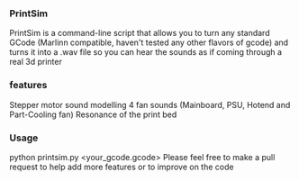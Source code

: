 ### PrintSim
PrintSim is a command-line script that allows you to turn any standard GCode (Marlinn compatible, haven't tested any other flavors of gcode) and turns it into a .wav file so you can hear the sounds as if coming through a real 3d printer
### features
Stepper motor sound modelling
4 fan sounds (Mainboard, PSU, Hotend and Part-Cooling fan)
Resonance of the print bed
### Usage
python printsim.py <your_gcode.gcode>
Please feel free to make a pull request to help add more features or to improve on the code
